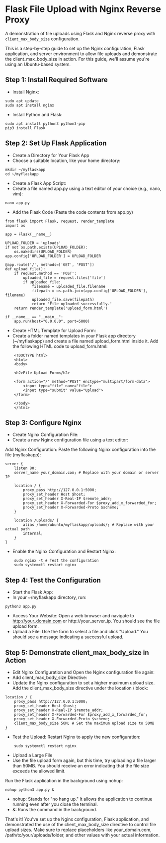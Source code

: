 # Flask File Upload with Nginx Reverse Proxy
A demonstration of file uploads using Flask and Nginx reverse proxy with `client_max_body_size` configuration.

This is a step-by-step guide to set up the Nginx configuration, Flask application, and server environment to allow file uploads and demonstrate the client_max_body_size in action.
For this guide, we'll assume you're using an Ubuntu-based system.

## Step 1: Install Required Software

- Install Nginx:

```
sudo apt update
sudo apt install nginx
```

- Install Python and Flask:
```
sudo apt install python3 python3-pip
pip3 install Flask
```

## Step 2: Set Up Flask Application

- Create a Directory for Your Flask App
- Choose a suitable location, like your home directory:
```
mkdir ~/myflaskapp
cd ~/myflaskapp
```

- Create a Flask App Script:
- Create a file named app.py using a text editor of your choice (e.g., nano, vim):

```
nano app.py
```

- Add the Flask Code (Paste the code contents from app.py)

```
from flask import Flask, request, render_template
import os

app = Flask(__name__)

UPLOAD_FOLDER = 'uploads'
if not os.path.exists(UPLOAD_FOLDER):
    os.makedirs(UPLOAD_FOLDER)
app.config['UPLOAD_FOLDER'] = UPLOAD_FOLDER

@app.route('/', methods=['GET', 'POST'])
def upload_file():
    if request.method == 'POST':
        uploaded_file = request.files['file']
        if uploaded_file:
            filename = uploaded_file.filename
            filepath = os.path.join(app.config['UPLOAD_FOLDER'], filename)
            uploaded_file.save(filepath)
            return 'File uploaded successfully.'
    return render_template('upload_form.html')

if __name__ == "__main__":
    app.run(host="0.0.0.0", port=5000)
```


- Create HTML Template for Upload Form:
- Create a folder named templates in your Flask app directory (~/myflaskapp) and create a file named upload_form.html inside it. Add the following HTML code to upload_form.html:

```
    <!DOCTYPE html>
    <html>
    <body>

    <h2>File Upload Form</h2>

    <form action="/" method="POST" enctype="multipart/form-data">
        <input type="file" name="file">
        <input type="submit" value="Upload">
    </form>

    </body>
    </html>
```

## Step 3: Configure Nginx

- Create Nginx Configuration File:
- Create a new Nginx configuration file using a text editor:

Add Nginx Configuration:
Paste the following Nginx configuration into the file (myflaskapp):

```
server {
    listen 80;
    server_name your_domain.com; # Replace with your domain or server IP

    location / {
        proxy_pass http://127.0.0.1:5000;
        proxy_set_header Host $host;
        proxy_set_header X-Real-IP $remote_addr;
        proxy_set_header X-Forwarded-For $proxy_add_x_forwarded_for;
        proxy_set_header X-Forwarded-Proto $scheme;
    }

    location /uploads/ {
        alias /home/ubuntu/myflaskapp/uploads/; # Replace with your actual path
        internal;
    }
}
```

- Enable the Nginx Configuration and Restart Nginx:
```
    sudo nginx -t # Test the configuration
    sudo systemctl restart nginx
```

## Step 4: Test the Configuration

- Start the Flask App:
- In your ~/myflaskapp directory, run:
```
python3 app.py
```
- Access Your Website:    Open a web browser and navigate to http://your_domain.com or http://your_server_ip. You should see the file upload form.
- Upload a File:    Use the form to select a file and click "Upload." You should see a message indicating a successful upload.

## Step 5: Demonstrate client_max_body_size in Action

- Edit Nginx Configuration and Open the Nginx configuration file again:
- Add client_max_body_size Directive:
- Update the Nginx configuration to set a higher maximum upload size. Add the client_max_body_size directive under the location / block:
```
location / {
    proxy_pass http://127.0.0.1:5000;
    proxy_set_header Host $host;
    proxy_set_header X-Real-IP $remote_addr;
    proxy_set_header X-Forwarded-For $proxy_add_x_forwarded_for;
    proxy_set_header X-Forwarded-Proto $scheme;
    client_max_body_size 50M; # Set the maximum upload size to 50MB
}
```
- Test the Upload: Restart Nginx to apply the new configuration:
```
    sudo systemctl restart nginx
```
   
  - Upload a Large File
  - Use the file upload form again, but this time, try uploading a file larger than 50MB. You should receive an error indicating that the file size exceeds the allowed limit.


Run the Flask application in the background using nohup:
```
nohup python3 app.py &
```
- nohup: Stands for "no hang up." It allows the application to continue running even after you close the terminal.
- &: Runs the command in the background.

    
That's it! You've set up the Nginx configuration, Flask application, and demonstrated the use of the client_max_body_size directive to control file upload sizes. Make sure to replace placeholders like your_domain.com, /path/to/your/uploads/folder, and other values with your actual information.
